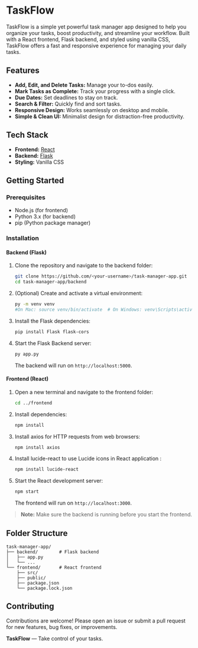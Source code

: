 # TaskFlow

TaskFlow is a simple yet powerful task manager app designed to help you organize your tasks, boost productivity, and streamline your workflow. Built with a React frontend, Flask backend, and styled using vanilla CSS, TaskFlow offers a fast and responsive experience for managing your daily tasks.

## Features

- **Add, Edit, and Delete Tasks:** Manage your to-dos easily.
- **Mark Tasks as Complete:** Track your progress with a single click.
- **Due Dates:** Set deadlines to stay on track.
- **Search & Filter:** Quickly find and sort tasks.
- **Responsive Design:** Works seamlessly on desktop and mobile.
- **Simple & Clean UI:** Minimalist design for distraction-free productivity.

## Tech Stack

- **Frontend:** [React](https://react.dev/)
- **Backend:** [Flask](https://flask.palletsprojects.com/)
- **Styling:** Vanilla CSS

## Getting Started

### Prerequisites

- Node.js (for frontend)
- Python 3.x (for backend)
- pip (Python package manager)

### Installation

#### Backend (Flask)

1. Clone the repository and navigate to the backend folder:
    ```bash
    git clone https://github.com/<your-username>/task-manager-app.git
    cd task-manager-app/backend
    ```
2. (Optional) Create and activate a virtual environment:
    ```bash
    py -m venv venv
    #On Mac: source venv/bin/activate  # On Windows: venv\Scripts\activate
    ```
3. Install the Flask dependencies:
    ```bash
    pip install Flask flask-cors
    ```
4. Start the Flask Backend server:
    ```bash
    py app.py
    ```
   The backend will run on `http://localhost:5000`.

#### Frontend (React)

1. Open a new terminal and navigate to the frontend folder:
    ```bash
    cd ../frontend
    ```
2. Install dependencies:
    ```bash
    npm install
    ```
3. Install axios for HTTP requests from web browsers:
    ```bash
    npm install axios
    ```
4. Install lucide-react to use Lucide icons in React application :
    ```bash
    npm install lucide-react
    ```
5. Start the React development server:
    ```bash
    npm start
    ```
   The frontend will run on `http://localhost:3000`.

> **Note:** Make sure the backend is running before you start the frontend.

## Folder Structure

```
task-manager-app/
├── backend/        # Flask backend
│   ├── app.py
│   └── ...
└── frontend/       # React frontend
    ├── src/
    ├── public/
    ├── package.json
    └── package.lock.json
```

## Contributing

Contributions are welcome! Please open an issue or submit a pull request for new features, bug fixes, or improvements.

**TaskFlow** — Take control of your tasks.
